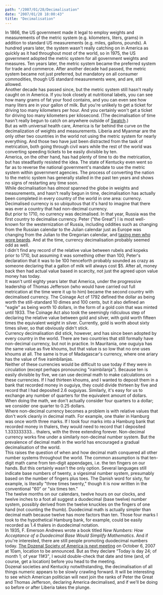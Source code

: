 ```yaml
---
path: "/2007/01/28/Decimalisation" 
date: "2007/01/28 18:00:43" 
title: "Decimalisation" 
---
```

In 1866, the US government made it legal to employ weights and measurements of the metric system (e.g. kilometers, liters, grams) in addition to standard US measurements (e.g. miles, gallons, pounds). A hundred years later, the system wasn't really catching on in America as quickly as it had throughout most of the world, so in 1975, the US government adopted the metric system for all government weights and measures. Ten years later, the metric system became the preferred system for trade and commerce. After another decade had passed, the metric system became not just preferred, but mandatory on all consumer commodities, though US standard measurements were, and are, still allowed.<br>Another decade has passed since, but the metric system still hasn't really caught on in America. If you look closely at nutritional labels, you can see how many grams of fat your food contains, and you can even see how many liters are in your gallon of milk. But you're unlikely to get a ticket for driving too many kilometers per hour. And you certainly won't get a ticket for driving too many kilometers per kilosecond. (The decimalisation of time hasn't really begun to catch on anywhere outside of <a href="http://en.wikipedia.org/wiki/Swatch_Internet_Time">Swatch</a>.)<br>But as with universal health care, America is far behind the curve on the decimalization of weights and measurements. Liberia and Myanmar are the only other two countries in the world not using the metric system for nearly everything. And those two have just been distracted from the task of metrication, both going through civil wars while the rest of the world was converting speeding tickets to be easily divisible by ten.<br>America, on the other hand, has had plenty of time to do the metrication, but has steadfastly resisted the idea. The state of Kentucky even went so far as to reverse the national government's mandate to use the metric system within government agencies. The process of converting the nation to the metric system has generally stalled in the past ten years and shows no signs of restarting any time soon.<br>While decimalisation has *almost* spanned the globe in weights and measurements, and hasn't really begun in time, decimalisation has actually been completed in every country of the world in one area: currency. Decimalised currency is so ubiquitous that it's hard to imagine that there was ever a country that had non-decimal currency.<br>But prior to 1710, no currency was decimalised. In that year, Russia was the first country to decimalise currency. Peter ("the Great") I is most well-known for the westernization of Russia, including oddities such as changing from the Russian calendar to the Julian calendar just as Europe was changing from the Julian to the Gregorian calendar, and <a href="http://www.anecdotage.com/index.php?aid=12420">taxing men who wore beards</a>. And at the time, currency decimalisation probably seemed odd as well.<br>I didn't find any record of the relative value between rubels and kopeks prior to 1710, but assuming it was something other than 100, Peter's declaration that it was to be 100 henceforth probably sounded as crazy as someone declaring that a gallon of milk will always cost $5. After all, money back then had actual value based in scarcity, not just the agreed upon value money has today.<br>It wasn't until eighty years later that America, under the progressive leadership of Thomas Jefferson (who would have carried out full metrication at the time were it up to him) became the second country with decimalised currency. The Coinage Act of 1792 defined the dollar as being worth the still-standard 10 dimes and 100 cents, but it also defined an "eagle" as being worth 10 dollars, in the form of a gold coin that was minted until 1933. The Coinage Act also took the seemingly ridiculous step of declaring the relative value between gold and silver, with gold worth fifteen times the equivalent weight in silver. Currently, gold is worth about sixty times silver, so that obviously didn't stick.<br>Currency decimalisation did stick, however, and has since been adopted by every country in the world. There are two countries that still formally have non-decimal currency, but not in practice. In Mauritania, one ouguiya has the same value as five khoums, but that value is so low that no one uses khoums at all. The same is true of Madagascar's currency, where one ariary has the value of five iraimbilanjas.<br>Neither of these currencies would be difficult to use today if they were in circulation (except perhaps pronouncing "iraimbilanja"). Because ten is easily divisible by five, we can use decimal math to make calculations on these currencies. If I had thirteen khoums, and I wanted to deposit them in a bank that recorded money in ouguiya, they could divide thirteen by five and record that I had deposited 2.6 ouguiyas. Similarly, it's easy for us to exchange any number of quarters for the equivalent amount of dollars. When doing the math, we don't actually consider four quarters to a dollar; we consider one quarter to 0.25 dollars.<br>Where non-decimal currency becomes a problem is with relative values that don't work cleanly in decimal math. For example, one thaler in Hamburg was once worth three marks. If I took four marks into a Hamburg bank that recorded money in thalers, they would need to record that I deposited 1.333333333... thalers, with the three extending forever. Non-decimal currency works fine under a similarly non-decimal number system. But the prevalence of decimal math in the world has encouraged a gradual decimalisation of the world.<br>This raises the question of when and how decimal math conquered all other number systems throughout the world. The common assumption is that ten-digit math came from ten-digit appendages, i.e. the ten fingers on our hands. But this certainly wasn't the only option. Several languages still indicate base numbers of twenty, a vigesimal number system, presumably based on the number of fingers plus toes. The Danish word for sixty, for example, is literally "three times twenty," though it is now written in the conventional "60" or "six times ten."<br>The twelve months on our calendars, twelve hours on our clocks, and twelve inches to a foot all suggest a duodecimal (base twelve) number system, possibly derived from the twelve knuckles on the fingers of one hand (not counting the thumb). Duodecimal math is actually simpler than decimal math because twelve has more factors than ten. Those four marks I took to the hypothetical Hamburg bank, for example, could be easily recorded as 1.4 thalers in duodecimal notation.<br>In 1935, F. Emerson Andrews wrote a book titled <cite>New Numbers: How Acceptance of a Duodecimal Base Would Simplify Mathematics</cite>. And if you're interested, there are still people promoting duodecimal numbers today. <a href="http://www.dozenal.org/index.php?u=34">The Dozenal Society of America is next meeting</a> on October 6, 2007 at 10am, location to be announced. But as they declare <q>Today is day 24; of month 1; of year 11#3</q>, I would double-check that date and time (and, of course, get a location) before you head to the meeting.<br>Dozenal societies and Kentucky notwithstanding, the decimalisation of all things numeric appears to be slowly crawling forward. It will be interesting to see which American politician will next join the ranks of Peter the Great and Thomas Jefferson, declaring America decimalised, and if we'll be doing so before or after Liberia takes the plunge.